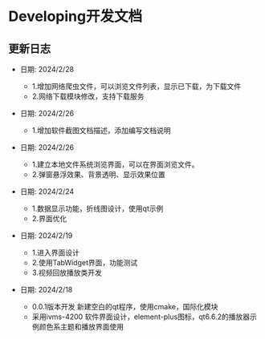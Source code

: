 # Developing开发文档

## 更新日志


+ 日期: 2024/2/28
    - 1.增加网络爬虫文件，可以浏览文件列表，显示已下载，为下载文件
    - 2.网络下载模块修改，支持下载服务
    
+ 日期: 2024/2/26
    - 1.增加软件截图文档描述，添加编写文档说明

+ 日期: 2024/2/26
    - 1.建立本地文件系统浏览界面，可以在界面浏览文件。
    - 2.弹窗悬浮效果、背景透明、显示效果位置

+ 日期: 2024/2/24
    - 1.数据显示功能，折线图设计，使用qt示例
    - 2.界面优化

+ 日期: 2024/2/19
    - 1.进入界面设计
    - 2.使用TabWidget界面，功能测试
    - 3.视频回放播放类开发

+ 日期: 2024/2/18
    * 0.0.1版本开发 新建空白的qt程序，使用cmake，国际化模块
    * 采用ivms-4200 软件界面设计，element-plus图标，qt6.6.2的播放器示例颜色系主题和播放界面使用
